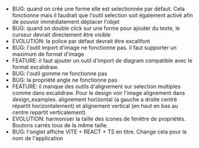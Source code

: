 - BUG: quand on créé une forme elle est selectionnée par défaut. Cela fonctionne mais il faudrait que l'outil selection soit également activé afin de pouvoir immédiatement déplacer l'objet
- BUG: quand on double click sur une forme pour ajouter du texte, le curseur devrait directement être visible
- EVOLUTION: la police par défaut devrait être excalifont
- BUG: l'outil import d'image ne fonctionne pas. il faut supporter un maximum de format d'image
- FEATURE: il faut ajouter un outil d'import de diagram compatible avec le format excalidraw. 
- BUG: l'outil gomme ne fonctionne pas
- BUG: la propriété angle ne fonctionne pas
- FEATURE: il manque des outils d'alignement sur selection multiples comme dans excalidraw. Pour le design voir l'image alignement dans design_examples. alignement horizontal (a gauche a droite centré répartit horizontalement) et alignement vertical (en haut en bas au centre repartit verticalement)
- EVOLUTION: harmoniser la taille des icones de fenêtre de propriétés. Boutons carrés tous de la même taille.
- BUG: l'onglet affiche VITE + REACT + TS en titre. Change cela pour le nom de l'application
  